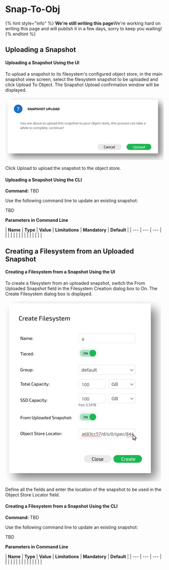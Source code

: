 # Snap-To-Obj

{% hint style="info" %}
**We're still writing this page**We're working hard on writing this page and will publish it in a few days, sorry to keep you waiting!
{% endhint %}

## Uploading a Snapshot

#### Uploading a Snapshot Using the UI

To upload a snapshot to its filesystem's configured object store, in the main snapshot view screen, select the filesystem snapshot to be uploaded and click Upload To Object. The Snapshot Upload confirmation window will be displayed.

![Snapshot Upload Confirmation Window](../.gitbook/assets/snapshot-upload-confirmation-window.jpg)

Click Upload to upload the snapshot to the object store.

#### Uploading a Snapshot Using the CLI

**Command:** TBD

Use the following command line to update an existing snapshot:

TBD

**Parameters in Command Line**

| **Name** | **Type** | **Value** | **Limitations** | **Mandatory** | **Default** |
| --- | --- | --- |
|  |  |  |  |  |  |
|  |  |  |  |  |  |

## Creating a Filesystem from an Uploaded Snapshot

#### Creating a Filesystem from a Snapshot Using the UI

To create a filesystem from an uploaded snapshot, switch the From Uploaded Snapshot field in the Filesystem Creation dialog box to On. The Create Filesystem dialog box is displayed.

![Create Filesystem from an Uploaded Snapshot Dialog Box](../.gitbook/assets/create-fs-from-snapshot-dialog-box.jpg)

Define all the fields and enter the location of the snapshot to be used in the Object Store Locator field.

#### Creating a Filesystem from a Snapshot Using the CLI

**Command:** TBD

Use the following command line to update an existing snapshot:

TBD

**Parameters in Command Line**

| **Name** | **Type** | **Value** | **Limitations** | **Mandatory** | **Default** |
| --- | --- | --- |
|  |  |  |  |  |  |
|  |  |  |  |  |  |





